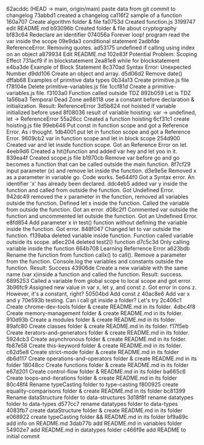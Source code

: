 62acddc (HEAD -> main, origin/main) paste data from git commit to changelog
73abbd1 created a changelog
ca116f2 sample of a function
160a707 Create algorithm folder & file
fa0753d Created function.js
3199747 edit README.md
b93096b Created folder & file about cryptography
bf83c64 Redeclare an identifier
074056a Forever loop! program read the var inside the scope
09e9da3 conditional statement
2adbfde ReferenceError. Removing quotes.
ad53175 undefined if calling using index on an object
a879934 Edit README.md
102e83f Potential Problem: Scoping Effect
731acf9 if in blockstatement
2ea81e8 while for blockstatement
e4ba3de Example of Block Statement
8c370ad Syntax Error: Unexpected Number
d9dd106 Create an object and array.
d5d06d2 Remove date()
dffab68 Examples of primitive data types
0b34a13 Create primitive.js file
f78104e Delete primitive-variables.js file
1ccf81d Create a primitive-variables.js file.
f3103a0 Function called outside TDZ
892b059 Let is TDZ
1a56ba3 Temporal Dead Zone
ae88118 use a constant before declaration & initialization. Result: ReferenceError
3d5b824 not hoisted if variable initialized before used
8f08036 result of variable hoisting: var -> undefined, let -> ReferenceError
55a26cc Created a function hoisting
6cf31c1 create hoisting.js file
99eb646 Put const in function scope and got a Reference Error. As i thought.
1db4001 put let in function scope and got a Reference Error.
9609cb2 var in function scope and let in block scope
254d900 Created var and let inside function scope. Got an Reference Error on let.
4eeb9d6 Created a hit()function and added var hey and let yoo in it.
839ea4f Created scope.js file
b1970cb Remove var before go and go becomes a function that can be called outside the main function.
8f7cf29 input parameter (x) and remove let inside the function.
d3e9e5e Removed x as a parameter in variable go. Code works.
5e644f0 Got a Syntax error. An identifier 'x' has already been declared.
ddc4eb5 added var y inside the function and called from outside the function. Got Undefined Error.
942dc49 removed the x parameter in the function, removed all variables outside the function. Defined let x inside the function. Called the variable from outside the function. Got an error.
d08c2f1 Commented var outside the function and uncommented let outside the function. Got an Undefined Error.
e8fd854 Add parameter x in test() function without defining the variable inside the function. Got error.
848f047 Changed let to var outside the function.
f139aba deleted variable inside function. Function called variable outside its scope.
a6ec204 deleted test2() function
d7c5c3d Only calling variable inside the function
664b708 Learning Referrence Error
a623bdb Rename the function from function callx() to call(). Remove a parameter from the function. Console.log the variables and constants outside the function. Result: Success
43906de Create a new variable with the same name (var x)inside a function and called the function. Result: success.
6895253 Called a variable from global scope to local scope and got error.
3b96fc9 Assigned new value in var x, let y, and const z. Got error in cons z. However, it's a constant, right?
50504bd Add const z
40ac8e6 Add var x and y
70e593b testing. Can i call git inside a folder? Let's try
2c406c1 Create chrome-dev-tools folder & create README.md in its folder.
4dbc4f8 Create memory-management folder & create README.md in its folder.
910d93b Create a modules folder & create README.md in its folder.
89afc80 Create classes folder & create README.md in its folder.
f17f5eb Create iterators-and-generators folder & create README.md in its folder.
5924cb3 Create asynchronous folder & create README.md in its folder.
fb87e58 Create this-keyword folder & create README.md in its folder.
c62d5e8 Create strict-mode folder & create README.md in its folder
db6d117 Create operations-and-operators folder & create README.md in its folder
18048cc Create functions folder & create README.md in its folder
e67d201 Create control-flow folder & README.md in its folder
ba665c6 Create loops-and-iterations folder & create README.md in its folder
80c48f4 Rename typeCasting folder to type-casting
f800925 create equality-comparisons folder & create README.md in its folder
bc81399 Rename dataStructure folder to data-structures
3d18f8f rename datatypes folder to data-types
d577cc7 rename datatypes folder to data-types
4083fb7 create dataStructure folder & create README.md in its folder
e068922 create typeCasting folder && README.md in its folder
bf9a89c add info on README.md
3dab77b add README.md in variables folder
54902e7 add README.md in datatypes folder
c466f9e add README to initial commit
